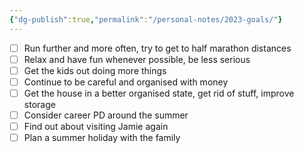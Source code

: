 ```yaml
---
{"dg-publish":true,"permalink":"/personal-notes/2023-goals/"}
---
```


- [ ] Run further and more often, try to get to half marathon distances
- [ ] Relax and have fun whenever possible, be less serious
- [ ] Get the kids out doing more things
- [ ] Continue to be careful and organised with money
- [ ] Get the house in a better organised state, get rid of stuff, improve storage
- [ ] Consider career PD around the summer
- [ ] Find out about visiting Jamie again
- [ ] Plan a summer holiday with the family
